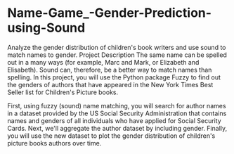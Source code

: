 # Name-Game_-Gender-Prediction-using-Sound
Analyze the gender distribution of children's book writers and use sound to match names to gender.
Project Description
The same name can be spelled out in a many ways (for example, Marc and Mark, or Elizabeth and Elisabeth). Sound can, therefore, be a better way to match names than spelling. In this project, you will use the Python package Fuzzy to find out the genders of authors that have appeared in the New York Times Best Seller list for Children's Picture books.

First, using fuzzy (sound) name matching, you will search for author names in a dataset provided by the US Social Security Administration that contains names and genders of all individuals who have applied for Social Security Cards. Next, we'll aggregate the author dataset by including gender. Finally, you will use the new dataset to plot the gender distribution of children's picture books authors over time.
